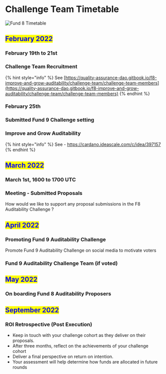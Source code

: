 # Challenge Team Timetable

![Fund 8 Timetable](../.gitbook/assets/photo\_2022-02-26\_10-57-03.jpg)

## <mark style="color:blue;">**February 2022**</mark>

### February 19th to 21st

### Challenge Team Recruitment

{% hint style="info" %}
See [https://quality-assurance-dao.gitbook.io/f8-improve-and-grow-auditability/challenge-team/challenge-team-members](https://quality-assurance-dao.gitbook.io/f8-improve-and-grow-auditability/challenge-team/challenge-team-members)
{% endhint %}

### February 25th

### Submitted Fund 9 Challenge setting

### Improve and Grow Auditability

{% hint style="info" %}
&#x20;See - https://cardano.ideascale.com/c/idea/397157
{% endhint %}

## <mark style="color:blue;">March 2022</mark>

### March 1st, 1600 to 1700 UTC

### Meeting - Submitted Proposals

How would we like to support any proposal submissions in the F8 Auditability Challenge ?

## <mark style="color:blue;">April 2022</mark>

### Promoting Fund 9 Auditability Challenge

Promote Fund 9 Auditability Challenge on social media to motivate voters

### Fund 9 Auditability Challenge Team (if voted)

## <mark style="color:blue;">May 2022</mark>

### On boarding Fund 8 Auditability Proposers

## <mark style="color:blue;">September 2022</mark>

### ROI Retrospective (Post Execution)

* Keep in touch with your challenge cohort as they deliver on their proposals.
* After three months, reflect on the achievements of your challenge cohort
* Deliver a final perspective on return on intention.
* Your assessment will help determine how funds are allocated in future rounds



